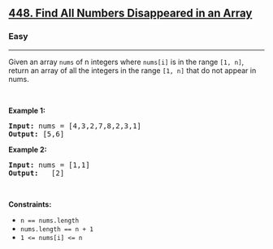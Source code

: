 <h2><a href="https://leetcode.com/problems/find-all-numbers-disappeared-in-an-array/">448. Find All Numbers Disappeared in an Array</a></h2><h3>Easy</h3><hr><p>Given an array <code>nums</code> of n integers where <code>nums[i]</code> is in the range <code>[1, n]</code>, return an array of all the integers in the range <code>[1, n]</code> that do not appear in nums.</p>

<p>&nbsp;</p>
<p><strong class="example">Example 1:</strong></p>
<pre>
<strong>Input:</strong> nums = [4,3,2,7,8,2,3,1]
<strong>Output:</strong> [5,6]
</pre>

<p><strong class="example">Example 2: </strong></p>

<pre>
<strong>Input:</strong> nums = [1,1]
<strong>Output:</strong>   [2]
</pre>


<p>&nbsp;</p>
<p><strong>Constraints:</strong></p>

<ul>
	<li><code>n == nums.length</code></li>
	<li><code>nums.length == n + 1</code></li>
	<li><code>1 <= nums[i] <= n</code></li>
</ul>
